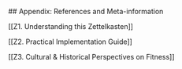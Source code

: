 \#\# Appendix: References and Meta-information

[[Z1. Understanding this Zettelkasten]]

[[Z2. Practical Implementation Guide]]

[[Z3. Cultural & Historical Perspectives on Fitness]]